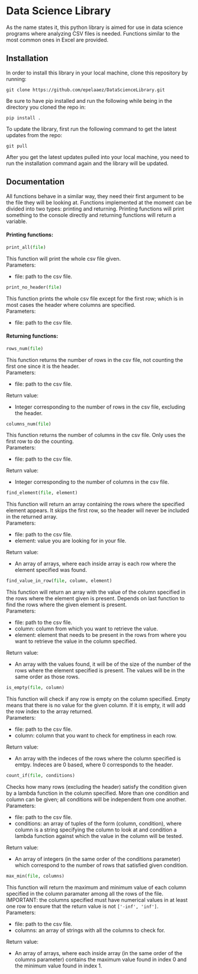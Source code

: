 # Data Science Library
As the name states it, this python library is aimed for use in data science programs where analyzing CSV files is needed. Functions similar to the most common ones in Excel are provided. 

## Installation
In order to install this library in your local machine, clone this repository by running:
```
git clone https://github.com/epelaaez/DataScienceLibrary.git
``` 
Be sure to have pip installed and run the following while being in the directory you cloned the repo in:
```
pip install .
```
To update the library, first run the following command to get the latest updates from the repo: 
```
git pull
```
After you get the latest updates pulled into your local machine, you need to run the installation command again and the library will be updated.

## Documentation
All functions behave in a similar way, they need their first argument to be the file they will be looking at. Functions implemented at the moment can be divided into two types: printing and returning. Printing functions will print something to the console directly and returning functions will return a variable. 

#### Printing functions:
```python
print_all(file)
```
This function will print the whole csv file given.   
Parameters:
- file: path to the csv file.

```python
print_no_header(file)
```
This function prints the whole csv file except for the first row; which is in most cases the header where columns are specified.   
Parameters:
- file: path to the csv file.

#### Returning functions:
```python
rows_num(file)
```
This function returns the number of rows in the csv file, not counting the first one since it is the header.    
Parameters:
- file: path to the csv file.   

Return value:
- Integer corresponding to the number of rows in the csv file, excluding the header.

```python
columns_num(file)
```
This function returns the number of columns in the csv file. Only uses the first row to do the counting.   
Parameters:
- file: path to the csv file.   

Return value:
- Integer corresponding to the number of columns in the csv file.

```python
find_element(file, element)
```
This function will return an array containing the rows where the specified element appears. It skips the first row, so the header will never be included in the returned array.   
Parameters:
- file: path to the csv file.
- element: value you are looking for in your file.   

Return value:
- An array of arrays, where each inside array is each row where the element specified was found.

```python
find_value_in_row(file, column, element)
```
This function will return an array with the value of the column specified in the rows where the element given is present. Depends on last function to find the rows where the given element is present.   
Parameters:
- file: path to the csv file.
- column: column from which you want to retrieve the value.
- element: element that needs to be present in the rows from where you want to retrieve the value in the column specified.   

Return value:
- An array with the values found, it will be of the size of the number of the rows where the element specified is present. The values will be in the same order as those rows.

```python
is_empty(file, column)
```
This function will check if any row is empty on the column specified. Empty means that there is no value for the given column. If it is empty, it will add the row index to the array returned.   
Parameters:
- file: path to the csv file.
- column: column that you want to check for emptiness in each row.   

Return value:
- An array with the indeces of the rows where the column specified is emtpy. Indeces are 0 based, where 0 corresponds to the header.

```python
count_if(file, conditions)
```
Checks how many rows (excluding the header) satisfy the condition given by a lambda function in the column specified. More than one condition and column can be given; all conditions will be independent from one another.   
Parameters:
- file: path to the csv file.
- conditions: an array of tuples of the form (column, condition), where column is a string specifying the column to look at and condition a lambda function against which the value in the column will be tested.   

Return value:
- An array of integers (in the same order of the conditions parameter) which correspond to the number of rows that satisfied given condition.

```python
max_min(file, columns)
```
This function will return the maximum and minimum value of each column specified in the column paramater among all the rows of the file. IMPORTANT: the columns specified must have numerical values in at least one row to ensure that the return value is not `['-inf', 'inf']`.   
Parameters:
- file: path to the csv file.
- columns: an array of strings with all the columns to check for.   

Return value:
- An array of arrays, where each inside array (in the same order of the columns parameter) contains the maximum value found in index 0 and the minimum value found in index 1.
